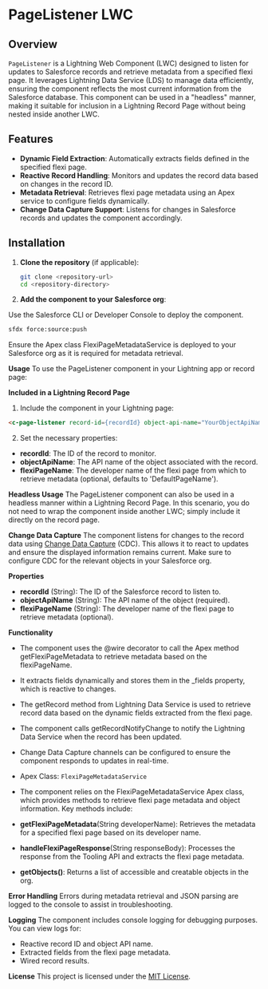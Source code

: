 # PageListener LWC

## Overview

`PageListener` is a Lightning Web Component (LWC) designed to listen for updates to Salesforce records and retrieve metadata from a specified flexi page. It leverages Lightning Data Service (LDS) to manage data efficiently, ensuring the component reflects the most current information from the Salesforce database. This component can be used in a "headless" manner, making it suitable for inclusion in a Lightning Record Page without being nested inside another LWC.

## Features

- **Dynamic Field Extraction**: Automatically extracts fields defined in the specified flexi page.
- **Reactive Record Handling**: Monitors and updates the record data based on changes in the record ID.
- **Metadata Retrieval**: Retrieves flexi page metadata using an Apex service to configure fields dynamically.
- **Change Data Capture Support**: Listens for changes in Salesforce records and updates the component accordingly.

## Installation

1. **Clone the repository** (if applicable):

   ```bash
   git clone <repository-url>
   cd <repository-directory>
   ```

2. **Add the component to your Salesforce org**:

Use the Salesforce CLI or Developer Console to deploy the component.
```bash
sfdx force:source:push
```

Ensure the Apex class FlexiPageMetadataService is deployed to your Salesforce org as it is required for metadata retrieval.

**Usage**
To use the PageListener component in your Lightning app or record page:

**Included in a Lightning Record Page**
1. Include the component in your Lightning page:

```html
<c-page-listener record-id={recordId} object-api-name="YourObjectApiName" flexi-page-name="YourFlexiPageName"></c-page-listener>
```
2. Set the necessary properties:

- **recordId**: The ID of the record to monitor.
- **objectApiName**: The API name of the object associated with the record.
- **flexiPageName**: The developer name of the flexi page from which to retrieve metadata (optional, defaults to 'DefaultPageName').

**Headless Usage**
The PageListener component can also be used in a headless manner within a Lightning Record Page. In this scenario, you do not need to wrap the component inside another LWC; simply include it directly on the record page.

**Change Data Capture**
The component listens for changes to the record data using [Change Data Capture](https://developer.salesforce.com/docs/atlas.en-us.platform_events.meta/platform_events/platform_events_objects_change_data_capture.htm) (CDC). This allows it to react to updates and ensure the displayed information remains current. Make sure to configure CDC for the relevant objects in your Salesforce org.

**Properties**
- **recordId** (String): The ID of the Salesforce record to listen to.
- **objectApiName** (String): The API name of the object (required).
- **flexiPageName** (String): The developer name of the flexi page to retrieve metadata (optional).

**Functionality**
- The component uses the @wire decorator to call the Apex method getFlexiPageMetadata to retrieve metadata based on the flexiPageName.
- It extracts fields dynamically and stores them in the _fields property, which is reactive to changes.
- The getRecord method from Lightning Data Service is used to retrieve record data based on the dynamic fields extracted from the flexi page.
- The component calls getRecordNotifyChange to notify the Lightning Data Service when the record has been updated.
- Change Data Capture channels can be configured to ensure the component responds to updates in real-time.
- Apex Class: `FlexiPageMetadataService`
- The component relies on the FlexiPageMetadataService Apex class, which provides methods to retrieve flexi page metadata and object information. Key methods include:

- **getFlexiPageMetadata**(String developerName): Retrieves the metadata for a specified flexi page based on its developer name.
- **handleFlexiPageResponse**(String responseBody): Processes the response from the Tooling API and extracts the flexi page metadata.
- **getObjects()**: Returns a list of accessible and creatable objects in the org.

**Error Handling**
Errors during metadata retrieval and JSON parsing are logged to the console to assist in troubleshooting.

**Logging**
The component includes console logging for debugging purposes. You can view logs for:
- Reactive record ID and object API name.
- Extracted fields from the flexi page metadata.
- Wired record results.


**License**
This project is licensed under the [MIT License]().
